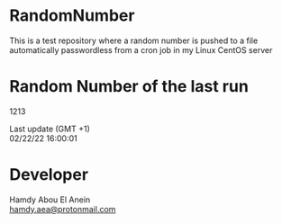 # RandomNumber    
This is a test repository where a random number is pushed to a file automatically passwordless from a cron job in my Linux CentOS server    
# Random Number of the last run   
1213
      
Last update (GMT +1)    
02/22/22 16:00:01
# Developer    
Hamdy Abou El Anein   
hamdy.aea@protonmail.com
